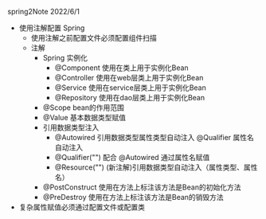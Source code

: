 spring2Note
2022/6/1

* 使用注解配置 Spring 
  * 使用注解之前配置文件必须配置组件扫描
  * 注解
    * Spring 实例化
      * @Component 使用在类上用于实例化Bean
      * @Controller 使用在web层类上用于实例化Bean
      * @Service 使用在service层类上用于实例化Bean
      * @Repository 使用在dao层类上用于实例化Bean
    * @Scope bean的作用范围
    * @Value 基本数据类型赋值
    * 引用数据类型注入
      * @Autowired 引用数据类型属性类型自动注入 @Qualifier 属性名自动注入
      * @Qualifier("") 配合 @Autowired 通过属性名赋值
      * @Resource("") (新注解)引用数据类型自动注入（属性类型、属性名）
    * @PostConstruct 使用在方法上标注该方法是Bean的初始化方法
    * @PreDestroy 使用在方法上标注该方法是Bean的销毁方法
* 复杂属性赋值必须通过配置文件或配置类
